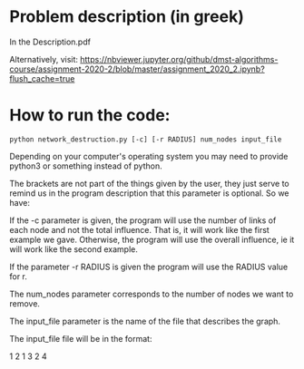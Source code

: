 # Problem description (in greek)
In the Description.pdf

Alternatively, visit: https://nbviewer.jupyter.org/github/dmst-algorithms-course/assignment-2020-2/blob/master/assignment_2020_2.ipynb?flush_cache=true

# How to run the code:
    python network_destruction.py [-c] [-r RADIUS] num_nodes input_file

Depending on your computer's operating system you may need to provide python3 or something instead of python.

The brackets are not part of the things given by the user, they just serve to remind us in the program description that this parameter is optional. So we have:

If the -c parameter is given, the program will use the number of links of each node and not the total influence. That is, it will work like the first example we gave. Otherwise, the program will use the overall influence, ie it will work like the second example.

If the parameter -r RADIUS is given the program will use the RADIUS value for r.

The num_nodes parameter corresponds to the number of nodes we want to remove.

The input_file parameter is the name of the file that describes the graph. 

The input_file file will be in the format:

1 2
1 3
2 4 
